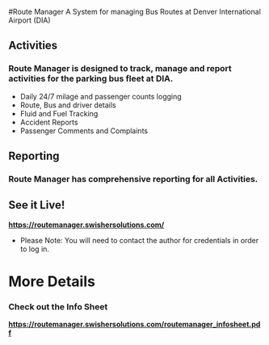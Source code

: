 #Route Manager
A System for managing Bus Routes at Denver International Airport (DIA)

## Activities
### Route Manager is designed to track, manage and report activities for the parking bus fleet at DIA.
- Daily 24/7 milage and passenger counts logging
- Route, Bus and driver details
- Fluid and Fuel Tracking
- Accident Reports
- Passenger Comments and Complaints

## Reporting
### Route Manager has comprehensive reporting for all Activities.
	
## See it Live!
**https://routemanager.swishersolutions.com/**
- Please Note: You will need to contact the author for credentials in order to log in.
	
# More Details
### Check out the Info Sheet
**https://routemanager.swishersolutions.com/routemanager_infosheet.pdf**